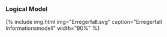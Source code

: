 ### Logical Model

{% include img.html img="Erregerfall.svg" caption="Erregerfall Informationsmodell" width="90%" %}